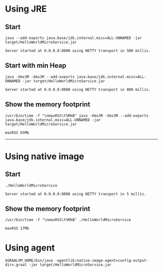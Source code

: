 # Using JRE

## Start

```shell script
java --add-exports java.base/jdk.internal.misc=ALL-UNNAMED -jar target/HelloWorldMicroService.jar

Server started at 0.0.0.0:8080 using NETTY transport in 500 millis.
```

## Start with min Heap

```shell script
java -Xmx3M -Xms3M --add-exports java.base/jdk.internal.misc=ALL-UNNAMED -jar target/HelloWorldMicroService.jar

Server started at 0.0.0.0:8080 using NETTY transport in 800 millis.
```

## Show the memory footprint

```shell script
/usr/bin/time -f "\nmaxRSS\t%MkB" java -Xmx3M -Xms3M --add-exports java.base/jdk.internal.misc=ALL-UNNAMED -jar target/HelloWorldMicroService.jar

maxRSS 65Mb
```

--------------------------------------------------------------------------------------------------------------------------------------------
# Using native image

## Start

```shell script
./HelloWorldMicroService

Server started at 0.0.0.0:8080 using NETTY transport in 5 millis.
```

## Show the memory footprint

```shell script
/usr/bin/time -f "\nmaxRSS\t%MkB" ./HelloWorldMicroService

maxRSS 17Mb
```

# Using agent

```shell script
$GRAALVM_HOME/bin/java -agentlib:native-image-agent=config-output-dir=.graal -jar target/HelloWorldMicroService.jar
```